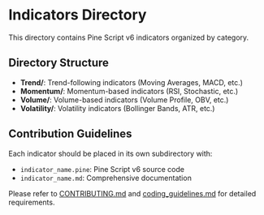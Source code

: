 # Indicators Directory

This directory contains Pine Script v6 indicators organized by category.

## Directory Structure

- **Trend/**: Trend-following indicators (Moving Averages, MACD, etc.)
- **Momentum/**: Momentum-based indicators (RSI, Stochastic, etc.)
- **Volume/**: Volume-based indicators (Volume Profile, OBV, etc.)
- **Volatility/**: Volatility indicators (Bollinger Bands, ATR, etc.)

## Contribution Guidelines

Each indicator should be placed in its own subdirectory with:
- `indicator_name.pine`: Pine Script v6 source code
- `indicator_name.md`: Comprehensive documentation

Please refer to [CONTRIBUTING.md](../CONTRIBUTING.md) and [coding_guidelines.md](../coding_guidelines.md) for detailed requirements.